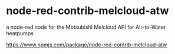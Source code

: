 # node-red-contrib-melcloud-atw
a node-red node for the Motsubishi Melcloud API for Air-to-Water heatpumps

https://www.npmjs.com/package/node-red-contrib-melcloud-atw

